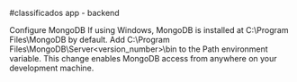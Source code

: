 #classificados app - backend

Configure MongoDB
If using Windows, MongoDB is installed at C:\Program Files\MongoDB by default.
Add C:\Program Files\MongoDB\Server\<version_number>\bin to the Path environment variable.
This change enables MongoDB access from anywhere on your development machine.